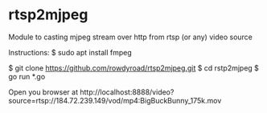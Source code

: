 # rtsp2mjpeg 
Module to casting mjpeg stream over http from rtsp (or any) video source


Instructions:
$ sudo apt install fmpeg

$ git clone https://github.com/rowdyroad/rtsp2mjpeg.git
$ cd rstp2mjpeg
$ go run *.go

Open you browser at http://localhost:8888/video?source=rtsp://184.72.239.149/vod/mp4:BigBuckBunny_175k.mov
